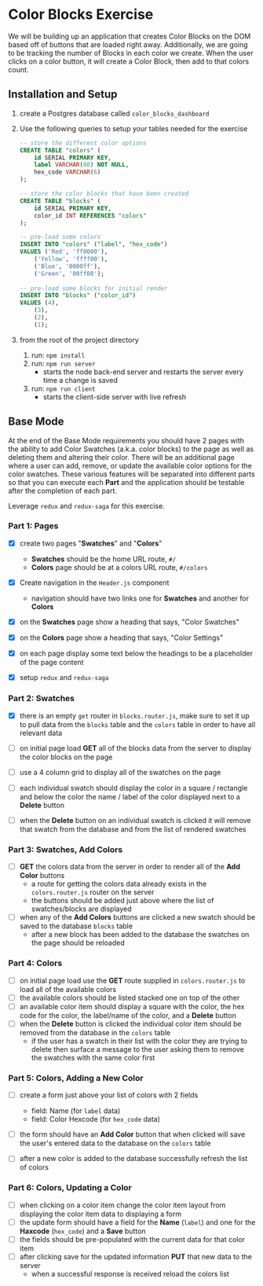 # Color Blocks Exercise

We will be building up an application that creates Color Blocks on the DOM based off of buttons that are loaded right away. Additionally, we are going to be tracking the number of Blocks in each color we create. When the user clicks on a color button, it will create a Color Block, then add to that colors count.

## Installation and Setup

1. create a Postgres database called `color_blocks_dashboard`
1. Use the following queries to setup your tables needed for the exercise

    ```sql
   -- store the different color options
    CREATE TABLE "colors" (
        id SERIAL PRIMARY KEY,
        label VARCHAR(80) NOT NULL,
        hex_code VARCHAR(6)
    );

    -- store the color blocks that have been created
    CREATE TABLE "blocks" (
        id SERIAL PRIMARY KEY,
        color_id INT REFERENCES "colors"
    );

    -- pre-load some colors
    INSERT INTO "colors" ("label", "hex_code")
    VALUES ('Red', 'ff0000'),
        ('Yellow', 'ffff00'),
        ('Blue', '0000ff'),
        ('Green', '00ff00');
        
    -- pre-load some blocks for initial render
    INSERT INTO "blocks" ("color_id")
    VALUES (4),
        (3),
        (2),
        (1);
    ```

1. from the root of the project directory
    1. run: `npm install`
    1. run: `npm run server`
        - starts the node back-end server and restarts the server every time a change is saved
    1. run: `npm run client`
        - starts the client-side server with live refresh


## Base Mode

At the end of the Base Mode requirements you should have 2 pages with the ability to add Color Swatches (a.k.a. color blocks) to the page as well as deleting them and altering their color. There will be an additional page where a user can add, remove, or update the available color options for the color swatches. These various features will be separated into different parts so that you can execute each **Part** and the application should be testable after the completion of each part.

Leverage `redux` and `redux-saga` for this exercise.


### Part 1: Pages

- [x] create two pages "**Swatches**" and "**Colors**"
    - **Swatches** should be the home URL route, `#/`
    - **Colors** page should be at a colors URL route, `#/colors`
- [x] Create navigation in the `Header.js` component
    - navigation should have two links one for **Swatches** and another for **Colors**
- [x] on the **Swatches** page show a heading that says, "Color Swatches"
- [x] on the **Colors** page show a heading that says, "Color Settings"
- [x] on each page display some text below the headings to be a placeholder of the page content
- [x] setup `redux` and `redux-saga`


### Part 2: Swatches

- [x] there is an empty `get` router in `blocks.router.js`, make sure to set it up to pull data from the `blocks` table and the `colors` table in order to have all relevant data
- [ ] on initial page load **GET** all of the blocks data from the server to display the color blocks on the page
- [ ] use a 4 column grid to display all of the swatches on the page
- [ ] each individual swatch should display the color in a square / rectangle and below the color the name / label of the color displayed next to a **Delete** button
- [ ] when the **Delete** button on an individual swatch is clicked it will remove that swatch from the database and from the list of rendered swatches


### Part 3: Swatches, Add Colors

- [ ] **GET** the colors data from the server in order to render all of the **Add Color** buttons
    - a route for getting the colors data already exists in the `colors.router.js` router on the server 
    - the buttons should be added just above where the list of swatches/blocks are displayed
- [ ] when any of the **Add Colors** buttons are clicked a new swatch should be saved to the database `blocks` table
    - after a new block has been added to the database the swatches on the page should be reloaded


### Part 4: Colors

- [ ] on initial page load use the **GET** route supplied in `colors.router.js` to load all of the available colors
- [ ] the available colors should be listed stacked one on top of the other
- [ ] an available color item should display a square with the color, the hex code for the color, the label/name of the color, and a **Delete** button
- [ ] when the **Delete** button is clicked the individual color item should be removed from the database in the `colors` table
    - if the user has a swatch in their list with the color they are trying to delete then surface a message to the user asking them to remove the swatches with the same color first


### Part 5: Colors, Adding a New Color

- [ ] create a form just above your list of colors with 2 fields
    - field: Name (for `label` data)
    - field: Color Hexcode (for `hex_code` data)
- [ ] the form should have an **Add Color** button that when clicked will save the user's entered data to the database on the `colors` table
- [ ] after a new color is added to the database successfully refresh the list of colors


### Part 6: Colors, Updating a Color

- [ ] when clicking on a color item change the color item layout from displaying the color item data to displaying a form
- [ ] the update form should have a field for the **Name** (`label`) and one for the **Haxcode** (`hex_code`) and a **Save** button
- [ ] the fields should be pre-populated with the current data for that color item
- [ ] after clicking save for the updated information **PUT** that new data to the server
    - when a successful response is received reload the colors list

